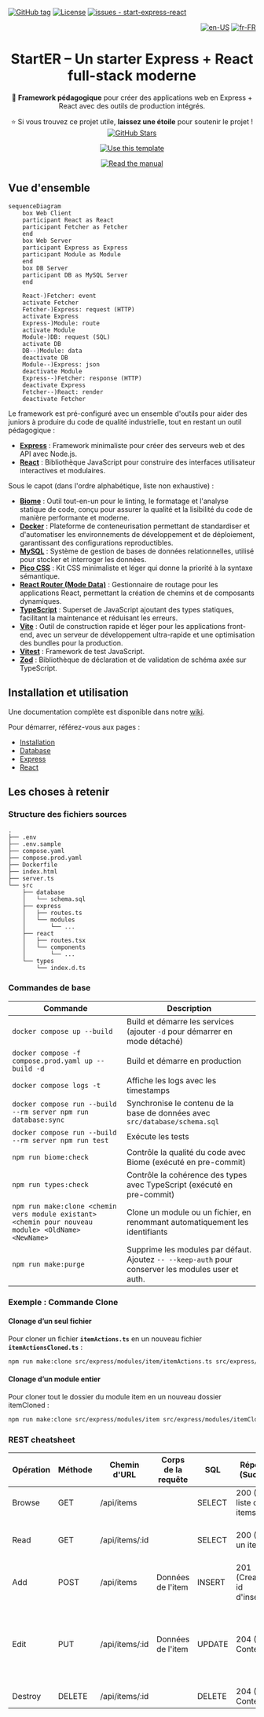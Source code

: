 [![GitHub tag](https://img.shields.io/github/tag/rocambille/start-express-react?include_prereleases=&sort=semver&color=white)](https://github.com/rocambille/start-express-react/tags/)
[![License](https://img.shields.io/badge/license-MIT-white)](https://github.com/rocambille/start-express-react/blob/main/LICENSE.md)
[![issues - start-express-react](https://img.shields.io/github/issues/rocambille/start-express-react)](https://github.com/rocambille/start-express-react/issues)

<div align="right">

[![en-US](https://img.shields.io/badge/lang-en--US-white.svg)](./README.en-US.md)
[![fr-FR](https://img.shields.io/badge/lang-fr--FR-green.svg)](./README.md)

</div>

<div align="center">

# StartER – Un starter Express + React full-stack moderne

🔧 **Framework pédagogique** pour créer des applications web en Express + React avec des outils de production intégrés.

⭐️ Si vous trouvez ce projet utile, **laissez une étoile** pour soutenir le projet ! [![GitHub Stars](https://img.shields.io/github/stars/rocambille/start-express-react.svg?style=social)](https://github.com/rocambille/start-express-react)

[![Use this template](https://img.shields.io/badge/Démarrer-Use_this_template-2ea44f?style=for-the-badge)](https://github.com/rocambille/start-express-react/generate)

[![Read the manual](https://img.shields.io/badge/Apprendre-Read_the_manual-blue?style=for-the-badge)](https://github.com/rocambille/start-express-react/wiki)

</div>

## Vue d'ensemble

```mermaid
sequenceDiagram
    box Web Client
    participant React as React
    participant Fetcher as Fetcher
    end
    box Web Server
    participant Express as Express
    participant Module as Module
    end
    box DB Server
    participant DB as MySQL Server
    end

    React-)Fetcher: event
    activate Fetcher
    Fetcher-)Express: request (HTTP)
    activate Express
    Express-)Module: route
    activate Module
    Module-)DB: request (SQL)
    activate DB
    DB--)Module: data
    deactivate DB
    Module--)Express: json
    deactivate Module
    Express--)Fetcher: response (HTTP)
    deactivate Express
    Fetcher--)React: render
    deactivate Fetcher
```

Le framework est pré-configuré avec un ensemble d'outils pour aider des juniors à produire du code de qualité industrielle, tout en restant un outil pédagogique :

- [**Express**](https://expressjs.com/) : Framework minimaliste pour créer des serveurs web et des API avec Node.js.  
- [**React**](https://react.dev/learn) : Bibliothèque JavaScript pour construire des interfaces utilisateur interactives et modulaires.  

Sous le capot (dans l'ordre alphabétique, liste non exhaustive) :

- [**Biome**](https://biomejs.dev/) : Outil tout-en-un pour le linting, le formatage et l'analyse statique de code, conçu pour assurer la qualité et la lisibilité du code de manière performante et moderne.  
- [**Docker**](https://docs.docker.com/) : Plateforme de conteneurisation permettant de standardiser et d'automatiser les environnements de développement et de déploiement, garantissant des configurations reproductibles.  
- [**MySQL**](https://dev.mysql.com/doc/refman/8.4/en/) : Système de gestion de bases de données relationnelles, utilisé pour stocker et interroger les données.  
- [**Pico CSS**](https://picocss.com/) : Kit CSS minimaliste et léger qui donne la priorité à la syntaxe sémantique.  
- [**React Router (Mode Data)**](https://reactrouter.com/home) : Gestionnaire de routage pour les applications React, permettant la création de chemins et de composants dynamiques.  
- [**TypeScript**](https://www.typescriptlang.org/) : Superset de JavaScript ajoutant des types statiques, facilitant la maintenance et réduisant les erreurs.  
- [**Vite**](https://vite.dev/guide/) : Outil de construction rapide et léger pour les applications front-end, avec un serveur de développement ultra-rapide et une optimisation des bundles pour la production.  
- [**Vitest**](https://vitest.dev/guide/) : Framework de test JavaScript.  
- [**Zod**](https://zod.dev/) : Bibliothèque de déclaration et de validation de schéma axée sur TypeScript.  

## Installation et utilisation

Une documentation complète est disponible dans notre [wiki](https://github.com/rocambille/start-express-react/wiki).

Pour démarrer, référez-vous aux pages :

* [Installation](https://github.com/rocambille/start-express-react/wiki/Installation)
* [Database](https://github.com/rocambille/start-express-react/wiki/Database)
* [Express](https://github.com/rocambille/start-express-react/wiki/Express)
* [React](https://github.com/rocambille/start-express-react/wiki/React)

## Les choses à retenir

### Structure des fichiers sources

```
.
├── .env
├── .env.sample
├── compose.yaml
├── compose.prod.yaml
├── Dockerfile
├── index.html
├── server.ts
└── src
    ├── database
    │   └── schema.sql
    ├── express
    │   ├── routes.ts
    │   └── modules
    │       └── ...
    ├── react
    │   ├── routes.tsx
    │   └── components
    │       └── ...
    └── types
        └── index.d.ts
```

### Commandes de base

| Commande                                                                                            | Description                                                                  |
|-----------------------------------------------------------------------------------------------------|------------------------------------------------------------------------------|
| `docker compose up --build`                                                                         | Build et démarre les services (ajouter `-d` pour démarrer en mode détaché)   |
| `docker compose -f compose.prod.yaml up --build -d`                                                 | Build et démarre en production                                               |
| `docker compose logs -t`                                                                            | Affiche les logs avec les timestamps                                         |
| `docker compose run --build --rm server npm run database:sync`                                      | Synchronise le contenu de la base de données avec `src/database/schema.sql`  |
| `docker compose run --build --rm server npm run test`                                               | Exécute les tests                                                            |
| `npm run biome:check`                                                                               | Contrôle la qualité du code avec Biome (exécuté en pre-commit)               |
| `npm run types:check`                                                                               | Contrôle la cohérence des types avec TypeScript (exécuté en pre-commit)      |
| `npm run make:clone <chemin vers module existant> <chemin pour nouveau module> <OldName> <NewName>` | Clone un module ou un fichier, en renommant automatiquement les identifiants |
| `npm run make:purge`                                                                                | Supprime les modules par défaut. Ajoutez `-- --keep-auth` pour conserver les modules user et auth. |

### Exemple : Commande Clone

#### Clonage d’un seul fichier

Pour cloner un fichier **`itemActions.ts`** en un nouveau fichier **`itemActionsCloned.ts`** :

```bash
npm run make:clone src/express/modules/item/itemActions.ts src/express/modules/item/itemActionsCloned.ts itemActions clonedItemActions
```

#### Clonage d’un module entier
Pour cloner tout le dossier du module item en un nouveau dossier itemCloned :

```bash
npm run make:clone src/express/modules/item src/express/modules/itemCloned Item ItemCloned
```

### REST cheatsheet

| Opération | Méthode | Chemin d'URL    | Corps de la requête | SQL     | Réponse (Succès)                | Réponse (Erreur)                                                        |
|-----------|---------|-----------------|---------------------|---------|---------------------------------|-------------------------------------------------------------------------|
| Browse    | GET     | /api/items      |                     | SELECT  | 200 (OK), liste des items.      |                                                                         |
| Read      | GET     | /api/items/:id  |                     | SELECT  | 200 (OK), un item.              | 404 (Not Found), si id invalide.                                        |
| Add       | POST    | /api/items      | Données de l'item   | INSERT  | 201 (Created), id d'insertion.  | 400 (Bad Request), si corps invalide.                                   |
| Edit      | PUT     | /api/items/:id  | Données de l'item   | UPDATE  | 204 (No Content).               | 400 (Bad Request), si corps invalide. 404 (Not Found), si id invalide.  |
| Destroy   | DELETE  | /api/items/:id  |                     | DELETE  | 204 (No Content).               |                                                                         |
